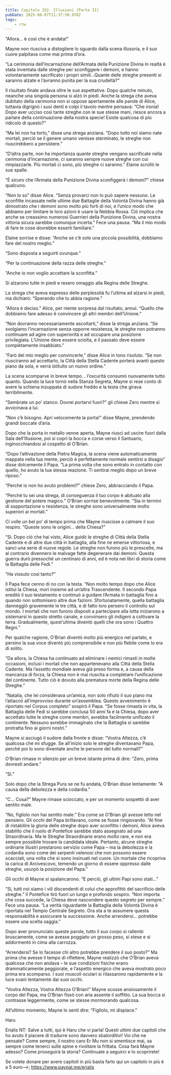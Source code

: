 ```yaml
---
title: Capitolo 352- Illusioni (Parte II)
pubDate: 2025-08-07T11:37:50.978Z
tags:
    - rtw
---
```











“Allora… è così che è andata!”


Mayne non riusciva a distogliere lo sguardo dalla scena illusoria, e il suo cuore palpitava come mai prima d’ora.


“La cerimonia dell’incarnazione dell’Armata della Punizione Divina in realtà è stata inventata dalle streghe per sconfiggere i demoni, e hanno volontariamente sacrificato i propri simili…Quante delle streghe presenti si saranno alzate e l’avranno punita per la sua crudeltà?”


Il risultato finale andava oltre le sue aspettative. Dopo qualche minuto, neanche una singola persona si alzò in piedi. Anche la strega che aveva dubitato della cerimonia non si oppose apertamente alle parole di Alice, tuttavia digrignò i suoi denti e colpì il tavolo mentre pensava: “Che ironia! Dopo aver ucciso così tante streghe con le sue stesse mani, riesce ancora a parlare della continuazione della nostra specie! Esiste qualcosa di più ridicolo di questo?”


“Ma lei non ha torto,” disse una strega anziana. “Dopo tutto noi siamo nate mortali, perciò se il genere umano venisse sterminato, le streghe non riuscirebbero a persistere.”


“D’altra parte, non ha importanza quante streghe vengano sacrificate nella cerimonia d’incarnazione, ci saranno sempre nuove streghe con cui rimpiazzarle. Più mortali ci sono, più streghe ci saranno.” Elaine scrollò le sue spalle.


“Ѐ sicuro che l’Armata della Punizione Divina sconfiggerà i demoni?” chiese qualcuno.


“Non lo so” disse Alice. “Senza provarci non lo può sapere nessuno. Le sconfitte incassate nelle ultime due Battaglie della Volontà Divina hanno già dimostrato che i demoni sono molto più forti di noi, e l’unico modo che abbiamo per limitare le loro azioni è usare la Nebbia Rossa. Ciò implica che anche se creassimo numerosi Guerrieri della Punizione Divina, una nostra vittoria sicura sarebbe comunque incerta.” Fece una pausa. “Ma il mio modo di fare le cose dovrebbe esserti familiare.”


Elaine sorrise e disse: “Anche se c’è solo una piccola possibilità, dobbiamo fare del nostro meglio.”


“Sono disposta a seguirti ovunque.”


“Per la continuazione della razza delle streghe.”


“Anche io non voglio accettare la sconfitta.”


Si alzarono tutte in piedi e resero omaggio alla Regina delle Streghe.


La strega che aveva espresso delle perplessità fu l’ultima ad alzarsi in piedi, ma dichiarò: “Sperando che tu abbia ragione.”


“Allora è deciso.” Alice, per niente sorpresa dal risultato, annuì. “Quello che dobbiamo fare adesso è convincere gli altri membri dell’Unione.”


“Non dovranno necessariamente ascoltarti,” disse la strega anziana. “Se svolgiamo l’incarnazione senza opporre resistenza, le streghe non potranno continuare ad agire con superiorità e ad occupare una posizione privilegiata. L’Unione deve essere sciolta, e il passato deve essere completamente insabbiato.”


“Farò del mio meglio per convincerle,” disse Alice in tono risoluto. “Se non riusciranno ad accettarlo, la Città della Stella Cadente porterà avanti questo piano da sola, e verrà istituito un nuovo ordine.”


La scena scomparve in breve tempo… l’oscurità consumò nuovamente tutto quanto. Quando la luce tornò nella Stanza Segreta, Mayne si rese conto di avere la schiena inzuppata di sudore freddo e la testa che girava terribilmente.


“Sembrate un po’ stanco. Dovrei portarvi fuori?” gli chiese Zero mentre si avvicinava a lui.


“Non c’è bisogno. Apri velocemente la porta!” disse Mayne, prendendo grandi boccate d’aria.


Dopo che la porta in metallo venne aperta, Mayne riuscì ad uscire fuori dalla Sala dell’Illusione, poi si coprì la bocca e corse verso il Santuario, inginocchiandosi al cospetto di O’Brian.


“Dopo l’attivazione della Pietra Magica, la scena viene automaticamente mappata nella tua mente, perciò è perfettamente normale sentirsi a disagio” disse dolcemente il Papa. “La prima volta che sono entrato in contatto con quello, ho avuto la tua stessa reazione. Ti sentirai meglio dopo un breve riposo.”


“Perché io non ho avuto problemi?” chiese Zero, abbracciando il Papa.


“Perché tu sei una strega, di conseguenza il tuo corpo è abituato alla gestione del potere magico.” O’Brian sorrise benevolmente. “Sia in termini di sopportazione o resistenza, le streghe sono universalmente molto superiori ai mortali.”


Ci volle un bel po’ di tempo prima che Mayne riuscisse a calmare il suo respiro. “Queste sono le origini… della Chiesa?”


“Sì. Dopo ciò che hai visto, Alice guidò le streghe di Città della Stella Cadente e di altre due città in battaglia, alla fine ne emerse vittoriosa, e sancì una serie di nuove regole. Le streghe non furono più le prescelte, ma al contrario divennero le malvage fatte degenerare dai demoni. Questa guerra durò pressoché un centinaio di anni, ed è nota nei libri di storia come la Battaglia delle Fedi.”


“Ha vissuto così tanto?”


Il Papa fece cenno di no con la testa. “Non molto tempo dopo che Alice istituì la Chiesa, morì insieme ad un’altra Trascendente. Il secondo Papa ereditò il suo testamento e continuò a guidare l’Armata in battaglia fino a quando non sottomisero altre due fazioni. Sfortunatamente, quella battaglia danneggiò gravemente le tre città, e di fatto loro persero il controllo sul mondo. I mortali che non furono disposti a partecipare alla lotta iniziarono a sistemarsi in questo stretto canale, e convinsero gli indigeni a coltivare la terra. Gradualmente, quest’ultima diventò quelli che ora sono i Quattro Regni.”


Per qualche ragione, O’Brian diventò molto più energico nel parlato, e persino la sua voce diventò più comprensibile e non più flebile come lo era di solito.


“Da allora, la Chiesa ha continuato ad eliminare i nemici rimasti in molte occasioni, inclusi i mortali che non appartenevano alla Città della Stella Cadente. Ma l’assetto mondiale aveva già preso forma e, a causa della mancanza di forza, la Chiesa non è mai riuscita a completare l’unificazione del continente. Tutto ciò è dovuto alla prematura morte della Regina delle Streghe.”


“Natalia, che lei considerava un’amica, non solo rifiutò il suo piano ma l’attaccò all’improvviso durante un’assemblea. Questo avvenimento è riportato nel Corpus completo” sospirò il Papa. “Se fosse rimasta in vita, la Battaglia delle Fedi si sarebbe conclusa 50 anni fa e la Chiesa, dopo aver accettato tutte le streghe come membri, avrebbe facilmente unificato il continente. Nessuno avrebbe immaginato che la Battaglia si sarebbe protratta fino ai giorni nostri.”


Mayne si asciugò il sudore dalla fronte e disse: “Vostra Altezza, c’è qualcosa che mi sfugge. Se all’inizio solo le streghe diventavano Papa, perché poi lo sono diventate anche le persone del tutto normali?”


O’Brian rimase in silenzio per un breve istante prima di dire: “Zero, prima dovresti andare.”


“Sì.”


Solo dopo che la Strega Pura se ne fu andata, O’Brian disse lentamente: “A causa della debolezza e della codardia.”


“C… Cosa?” Mayne rimase scioccato, e per un momento sospettò di aver sentito male.


“No, figliolo non hai sentito male.” Era come se O’Brian gli avesse letto nel pensiero. Gli occhi del Papa brillavano, come se fosse ringiovanito. “Al fine di ristabilire la gloria delle streghe dopo aver sconfitto i demoni, Alice aveva stabilito che il ruolo di Pontefice sarebbe stato assegnato ad una Straordinaria. Ma le Streghe Straordinarie erano molto rare, e non era sempre possibile trovare la candidata ideale. Pertanto, alcune streghe ordinarie illustri prestarono servizio come Papa – ma la debolezza e la codardia sono come dei serpenti velenosi che non possono essere scacciati, una volta che si sono insinuati nel cuore. Un mortale che ricopriva la carica di Arcivescovo, temendo un giorno di essere oppresso dalle streghe, usurpò la posizione del Papa.”


Gli occhi di Mayne si spalancarono. “E perciò, gli ultimi Papi sono stati…”


“Sì, tutti noi siamo i vili discendenti di colui che approfittò del sacrificio delle streghe.” Il Pontefice tirò fuori un lungo e profondo sospiro. “Non importa che cosa succede, la Chiesa deve nascondere questo segreto per sempre.” Fece una pausa. “La verità riguardante la Battaglia della Volontà Divina è riportata nel Tempio Centrale Segreto. Ora sta a te assumere questa responsabilità e assicurare la successione. Anche arrendersi… potrebbe essere una scelta saggia.”


Dopo aver pronunciato queste parole, tutto il suo corpo si rallentò bruscamente, come se avesse poggiato un grosso peso, si stese e si addormentò in cima alla carrozza.


“Arrendersi? Se lo facesse chi altro potrebbe prendere il suo posto?” Ma prima che avesse il tempo di riflettere, Mayne realizzò che O’Brian aveva qualcosa che non andava – le sue condizioni fisiche erano drammaticamente peggiorate, e l’aspetto energico che aveva mostrato poco prima era scomparso. I suoi muscoli oculari si rilassarono rapidamente e la luce svanì lentamente dai suoi occhi.


“Vostra Altezza, Vostra Altezza O’Brian!” Mayne scosse ansiosamente il corpo del Papa, ma O’Brian fissò con aria assente il soffitto. La sua bocca si contrasse leggermente, come se stesse mormorando qualcosa.


All’ultimo momento, Mayne lo sentì dire: “Figliolo, mi dispiace.”


Haru






 Erialis NT: Salve a tutti, qui è Haru che vi parla! Questi ultimi due capitoli che ho avuto il piacere di tradurre sono davvero sbalorditivi! Voi che ne pensate? Come sempre, il nostro caro Er Mu non si smentisce mai, sa sempre come tenerci sulle spine e rivoltare la frittata. Cosa farà Mayne adesso? Come proseguirà la storia? Continuate a seguirci e lo scoprirete!


Se volete donare per avere capitoli in più basta farlo qui un capitolo in più è a 5 euro-->; https://www.paypal.me/erialis 
                                


                                



